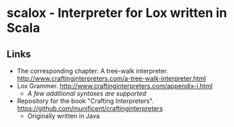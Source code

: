# scalox - Interpreter for Lox written in Scala

## Links

* The corresponding chapter: A tree-walk interpreter. http://www.craftinginterpreters.com/a-tree-walk-interpreter.html
* Lox Grammer. http://www.craftinginterpreters.com/appendix-i.html
  - _A few additional syntaxes are supported_
* Repository for the book "Crafting Interpreters". https://github.com/munificent/craftinginterpreters
  - Originally written in Java
